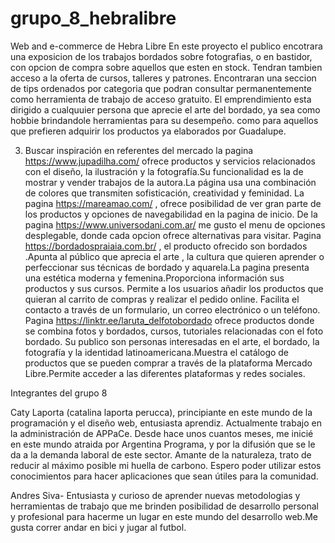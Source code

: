 # grupo_8_hebralibre
Web and e-commerce de Hebra Libre
En este proyecto el publico encotrara una exposicion de los trabajos bordados sobre fotografias, o en bastidor, con opcion de compra sobre aquellos que esten en stock. Tendran tambien acceso a la oferta de cursos, talleres y patrones. Encontraran una seccion de tips ordenados por categoria que podran consultar permanentemente como herramienta de trabajo de acceso gratuito. El emprendimiento esta dirigido a cualquuier persona que aprecie el arte del bordado, ya sea como hobbie brindandole herramientas para su desempeño. como para aquellos que prefieren adquirir los productos ya elaborados por Guadalupe.

3. Buscar inspiración en referentes del mercado
la pagina https://www.jupadilha.com/ ofrece productos y servicios relacionados con el diseño, la ilustración y la fotografía.Su funcionalidad  es la de mostrar y vender trabajos de la autora.La página usa una combinación de colores que transmiten sofisticación, creatividad y feminidad.
La pagina https://mareamao.com/ , ofrece posibilidad de ver gran parte de los productos y opciones de navegabilidad en la pagina de inicio.
De la pagina https://www.universodani.com.ar/ me gusto el menu de opciones desplegable, donde cada opcion ofrece alternativas para visitar.
Pagina https://bordadospraiaia.com.br/ , el producto ofrecido son bordados .Apunta al público que aprecia el arte , la cultura que quieren aprender o perfeccionar sus técnicas de bordado y aquarela.La pagina presenta una estética moderna y femenina.Proporciona información sus productos y sus cursos.
Permite a los usuarios añadir los productos que quieran al carrito de compras y realizar el pedido online.
Facilita el contacto a través de un formulario, un correo electrónico o un teléfono.
Pagina https://linktr.ee/laruta_delfotobordado ofrece productos donde se combina fotos y bordados, cursos, tutoriales relacionadas con el foto bordado. Su publico son personas interesadas en el arte, el bordado, la fotografía y la identidad latinoamericana.Muestra el catálogo de productos que se pueden comprar a través de la plataforma Mercado Libre.Permite acceder a las diferentes plataformas y redes sociales.

Integrantes del grupo 8

Caty Laporta (catalina laporta perucca), principiante en este mundo de la programación y el diseño web, entusiasta aprendiz. Actualmente trabajo en la administración de APPaCe. Desde hace unos cuantos meses, me inicié en este mundo atraida por Argentina Programa, y por la difusión que se le da a la demanda laboral de este sector. Amante de la naturaleza, trato de reducir al máximo posible mi huella de carbono. Espero poder utilizar estos conocimientos para hacer aplicaciones que sean útiles para la comunidad.

Andres Siva- Entusiasta y curioso de aprender nuevas metodologias y herramientas de trabajo que me brinden posibilidad de desarrollo personal y profesional para hacerme un lugar en este mundo del desarrollo web.Me gusta correr andar en bici y jugar al futbol.

